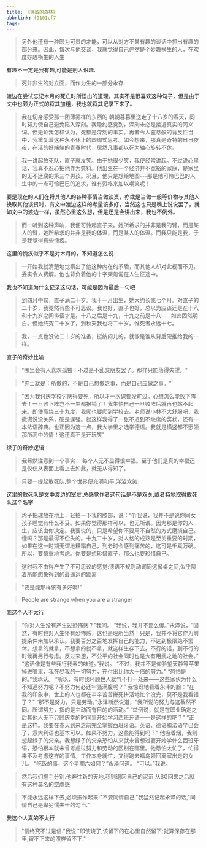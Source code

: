 ```yaml
---
title: 《挪威的森林》
abbrlink: f9101cf7
tags:
---
```

> 另外他还有一种颇为可贵的才能，可以从对方不甚有趣的谈话中抓出有趣的部分来。因此，每次与他交谈，我就觉得自己俨然是个妙趣横生的人，在欢度妙趣横生的人生

有趣不一定是我有趣,可能是别人识趣.

> 死并非生的对立面，而作为生的一部分永存

渡边在尝试忘记木月的死亡时所悟出的道理。其实不是很喜欢这种句子，但是由于文中也颇为正式的将其加粗，我也就将其记录下来了。

> 我在切身感受那一团薄雾样的东西的 朝朝暮暮里送走了十八岁的春天，同时努力使自己避免陷入深刻。我隐约感觉到，深刻未必是接近真实的同义词。但无论我怎样认为，死都是深刻的事实。再者令人窒息般的背反性当中，我重复着这种永不休止的圆周式思考。如今想来，那真是奇特的日日夜夜，在活的好端端的青春时代，居然凡事都以死为轴心旋转不休。

> 我一讲起敢死队，直子就发笑。由于她很少笑，我便经常讲起。不过说心里话，我真不忍心把他作为笑料。他出生在一个经济并不宽裕的家庭，是家里的无不迂腐的第三个男孩。况且，他只是想绘地图---那是他可怜巴巴的人生中的一点可怜巴巴的追求，谁有资格来加以嘲笑呢！

要是现在的人们在将其他人的各种事情当做谈资，亦或是当做一般等价物与其他人换取其他谈资时，有文中渡边这样的考量该多好，当然这也只是嘴上说说罢了，就如文中的渡边一样，虽然心里这么想，但是还是会讲出来，我也不例外。
> 而一听到这种声响，我便可怜起直子来。她所希求的并非是我的臂，而是某人的臂，她所希求的并非是我的体温，而是某人的体温。而我只能是我，于是我觉得有些愧疚。

这里的愧疚似乎不是对木月的，不知道怎么说

> 一开始我就清楚地觉察出了他这种内在的矛盾，而其他人却对此视而不见，委实令人费解。他也背负着他的十字架匍匐在人生征途中。

我也不知道为什么记录这句话，可能是因为最后一句吧

> 到四月中旬，直子满二十岁。我十一月出生，她大约长我七个月。对直子的二十岁，我竟然有些不可思议。我也好，直子也好，总以为应该还是在十八和十九岁之间徘徊才是。十八之后是十九，十九之前是十八----如此固然明白。但她终究二十岁了，到秋天我也将二十岁。惟死者永远十七。

> 我，一点也没做二十岁的准备，挺纳闷儿的，就像是谁从背后硬推给我的一样。

直子的奇妙比喻

> "哪里会有人喜欢孤独！不过是不乱交朋友罢了。那样只能落得失望。"

> "绅士就是：所做的，不是自己想做之事，而是自己应做之事。"

> "因为我讨厌学校讨厌得要死，所以才一次课都没旷过。心想怎么能败下阵去！一旦败下阵岂不一生都报销了！我生怕自己一旦败阵后就再也站不起来。即使高烧三十九度，我爬也要爬到学校去。老师说小林不大舒服吧，我撒谎说没关系，硬是逞强。就这样我得了一张不迟到不缺席的奖状，还有一本法语辞典。也正因为这一点，我大学里才选学德语。我就是横竖都不愿领那所高中的情！这还真不是开玩笑"

绿子的奇妙逻辑
> 我蓦然注意到一个事实： 每个人无不显得很幸福。至于他们是真的幸福还是仅仅从表面上看上去如此，就无从得知了。

> 只要一提起敢死队,整个世界便充满和平,洋溢欢笑.

这里的敢死队是文中渡边的室友.总感觉作者这句话是不是双关,或者特地取得敢死队这个名字

> 玲子把球放在地上，轻拍一下我的膝部，说：“听我说，我并不是说你同女孩子睡觉有什么不妥。如果你觉得那样可以，也无所谓。因为那是你的人生，应该由你决定。我要说的，只是希望你不要用不自然的方式磨损自己。懂吗？那是最得不偿失的。十九二十岁，对人格的成熟是至关重要的时期，如果在这一时期无谓地糟蹋自己，到老时会感到痛苦的，这可是千真万确。所以，要慎重地考虑。你要是想珍惜直子，那么也要珍惜自己。

> 这时我不由得产生了不可思议的感觉:德语不规则动词同这餐桌之间,似乎隔着所能想象得到的最遥远的距离


> "要是能那样该有多好啊!"

> People are strange when you are a stranger

我这个人不太行
> “你对人生没有产生过恐怖感？”我问。
“我说，我并不那么傻。”永泽说，“固然，有时也对人生怀有恐怖感，这也是理所当然！只是，我并不将它作为前提条件来加以承认。我要百分之百地发挥自己的能力，不达到极限绝不罢休。想拿的就拿，不想拿的就不拿，就这样生存下去。不行的话，到不行的时候再另行考虑。反过来想，不公平的社会同时也是大有用武之地的社会。”
“这话像是有些我行我素的味道。”我说。
“不过，我并不是仰脸望天静等苹果掉进嘴里，我在尽我的一切努力，在付出比你大十倍的努力。”
“恐怕是的。”我承认。
“所以，有时我环顾世人就气不打一处来——这些家伙为什么不知道努力呢？不努力何必还牢骚满腹呢？”
我惊讶地看着永泽的脸：“在我的印象中，世上的人也都在辛辛苦苦拼死拼活地忙个没完，莫不是我看错了？”
“那不是努力，只是劳动。”永泽断然说道，“我所说的努力与这截然不同。所谓努力，指的是主动而有目的的活动。”
“举例说，就是在职业确定之后其他人无不只顾庆幸的时间里开始学习西班牙语——是这样的吧？”
“正是这样。我要在春天到来之前完全掌握西班牙语。英语、德语和法语早已会了，意大利语也基本可以。如果不努力，这些能得到吗？”
他吸着烟，我则想起绿子的父亲。我想绿子的父亲恐怕从来就未曾想过要开始学什么西班牙语，恐怕根本就未曾考虑过努力和劳动的区别在哪里。他恐怕太忙了，忙得来不及考虑这样的事情。工作本身就忙，又得跑去福岛领回离家出走的女儿。
“吃饭的事，这个星期六如何？”永泽问道。
“可以。”我说。

> 然后我们握手分别.他奔往新的天地,我则退回自己的泥沼
从SG回来之后就有这种莫名的空虚感

> 不能永远这样下去,必须振作起来!"不要同情自己,"我猛然记起永泽的话,"同情自己是卑劣懦夫干的勾当."

我这个人真的不太行
> "信终究不过是信."我说."即使烧了,该留下的在心里自然留下;就算保存在那里,留不下来的照样留不下."




